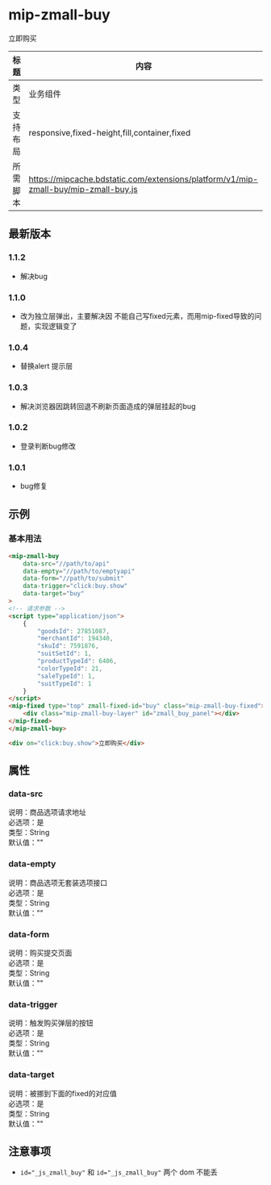 # mip-zmall-buy

立即购买

标题|内容
----|----
类型|业务组件
支持布局|responsive,fixed-height,fill,container,fixed
所需脚本|https://mipcache.bdstatic.com/extensions/platform/v1/mip-zmall-buy/mip-zmall-buy.js

## 最新版本

### 1.1.2

- 解决bug

### 1.1.0

- 改为独立层弹出，主要解决因 不能自己写fixed元素，而用mip-fixed导致的问题，实现逻辑变了

### 1.0.4

- 替换alert 提示层

### 1.0.3

- 解决浏览器因跳转回退不刷新页面造成的弹层挂起的bug

### 1.0.2

- 登录判断bug修改

### 1.0.1

- bug修复

## 示例

### 基本用法
```html
<mip-zmall-buy
	data-src="//path/to/api"
	data-empty="//path/to/emptyapi"
	data-form="//path/to/submit"
	data-trigger="click:buy.show"
    data-target="buy"
>
<!-- 请求参数 -->
<script type="application/json">
	{
		"goodsId": 27851087,
		"merchantId": 194340,
		"skuId": 7591876,
		"suitSetId": 1,
		"productTypeId": 6406,
		"colorTypeId": 21,
		"saleTypeId": 1,
		"suitTypeId": 1
	}
</script>
<mip-fixed type="top" zmall-fixed-id="buy" class="mip-zmall-buy-fixed">
    <div class="mip-zmall-buy-layer" id="zmall_buy_panel"></div>
</mip-fixed>
</mip-zmall-buy>

<div on="click:buy.show">立即购买</div>

```

## 属性

### data-src

说明：商品选项请求地址        
必选项：是       
类型：String      
默认值：""         

### data-empty

说明：商品选项无套装选项接口         
必选项：是         
类型：String          
默认值：""  

### data-form    

说明：购买提交页面         
必选项：是         
类型：String          
默认值：""    

### data-trigger

说明：触发购买弹层的按钮         
必选项：是         
类型：String          
默认值：""   

### data-target

说明：被挪到下面的fixed的对应值             
必选项：是         
类型：String          
默认值：""   

## 注意事项

- `id="_js_zmall_buy"` 和 `id="_js_zmall_buy"` 两个 dom 不能丢
